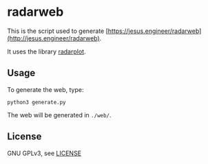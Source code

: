 # radarweb

This is the script used to generate [https://jesus.engineer/radarweb](http://jesus.engineer/radarweb).

It uses the library [radarplot](https://github.com/jpcano/radarplot).

Usage
-----

To generate the web, type:

```shell
python3 generate.py
```

The web will be generated in `./web/`.

License
-------

GNU GPLv3, see [LICENSE](LICENSE)
